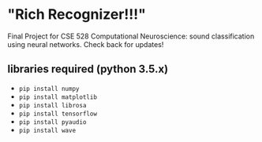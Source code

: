# "Rich Recognizer!!!"
Final Project for CSE 528 Computational Neuroscience: sound classification using neural networks.
Check back for updates!

## libraries required (python 3.5.x)
- `pip install numpy`
- `pip install matplotlib`
- `pip install librosa`
- `pip install tensorflow`
- `pip install pyaudio`
- `pip install wave`


